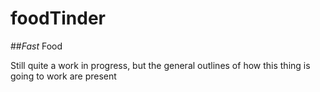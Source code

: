 # foodTinder
##_Fast_ Food

Still quite a work in progress, but the general outlines of how this thing is going to work are present
